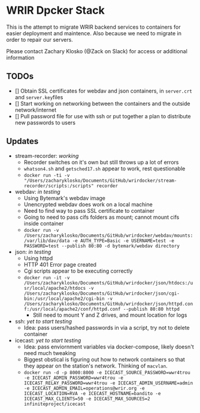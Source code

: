 # WRIR Dpcker Stack

This is the attempt to migrate WRIR backend services to containers for easier deployment and maintence. Also because we need to migrate in order to repair our servers.

Please contact Zachary Klosko (@Zack on Slack) for access or additional information

## TODOs

- [] Obtain SSL certificates for webdav and json containers, in `server.crt` and `server.key`files
- [] Start working on networking between the containers and the outside network/internet
- [] Pull password file for use with ssh or put together a plan to distribute new passwords to users

## Updates

- stream-recorder: *working*
  - Recorder switches on it's own but still throws up a lot of errors
  - `whatson4.sh` and `getsched17.sh` appear to work, rest questionable
  - `docker run -ti -v "/Users/zacharyklosko/Documents/GitHub/wrirdocker/stream-recorder/scripts:/scripts" recorder`
- webdav: *in testing*
  - Using Bytemark's webdav image
  - Unencrypted webdav does work on a local machine
  - Need to find way to pass SSL certificate to container
  - Going to need to pass cifs folders as mount; cannot mount cifs inside container
  - `docker run -v /Users/zacharyklosko/Documents/GitHub/wrirdocker/webdav/mounts:/var/lib/dav/data -e AUTH_TYPE=Basic -e USERNAME=test -e PASSWORD=test --publish 80:80 -d bytemark/webdav
  directory`
- json: *in testing*
  - Using httpd
  - HTTP 401 Error page created
  - Cgi scripts appear to be executing correctly
  - `docker run -it -v /Users/zacharyklosko/Documents/GitHub/wrirdocker/json/htdocs:/usr/local/apache2/htdocs -v /Users/zacharyklosko/Documents/GitHub/wrirdocker/json/cgi-bin:/usr/local/apache2/cgi-bin -v /Users/zacharyklosko/Documents/GitHub/wrirdocker/json/httpd.conf:/usr/local/apache2/conf/httpd.conf --publish 80:80 httpd`
    - Still need to mount Y and Z drives, and mount location for logs
- ssh: *yet to start testing*
  - Idea: pass users/hashed passwords in via a script, try not to delete container
- icecast: *yet to start testing*
  - Idea: pass enviornment variables via docker-compose, likely doesn't need much tweaking
  - Biggest obstical is figuring out how to network containers so that they appear on the station's network. Thinking of `macvlan`.
  - `docker run -d -p 8000:8000 -e ICECAST_SOURCE_PASSWORD=wwr4trou -e ICECAST_ADMIN_PASSWORD=wwr4trou -e ICECAST_RELAY_PASSWORD=wwr4trou -e ICECAST_ADMIN_USERNAME=admin -e ICECAST_ADMIN_EMAIL=operations@wrir.org -e ICECAST_LOCATION=RVA -e ICECAST_HOSTNAME=bandito -e ICECAST_MAX_CLIENTS=50 -e ICECAST_MAX_SOURCES=2 infiniteproject/icecast`